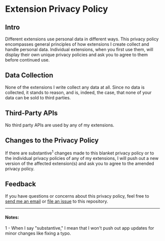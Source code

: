# Extension Privacy Policy

## Intro

Different extensions use personal data in different ways. This privacy policy encompasses general principles of how extensions I create collect and handle personal data. Individual extensions, when you first use them, will display their own unique privacy policies and ask you to agree to them before continued use.

## Data Collection

None of the extensions I write collect any data at all. Since no data is collected, it stands to reason, and is, indeed, the case, that none of your data can be sold to third parties.

## Third-Party APIs

No third party APIs are used by any of my extensions.

## Changes to the Privacy Policy

If there are substantive<sup>1</sup> changes made to this blanket privacy policy or to the individual privacy policies of any of my extensions, I will push out a new version of the affected extension(s) and ask you to agree to the amended privacy policy.

## Feedback

If you have questions or concerns about this privacy policy, feel free to [send me an email](mailto:nucleartux@gmail.com) or [file an issue](https://github.com/nucleartux/ai-grammar/issues/new) to this repository.

---

#### Notes:

1 - When I say "substantive," I mean that I won't push out app updates for minor changes like fixing a typo.

